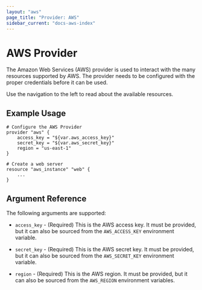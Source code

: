 ```yaml
---
layout: "aws"
page_title: "Provider: AWS"
sidebar_current: "docs-aws-index"
---
```


# AWS Provider

The Amazon Web Services (AWS) provider is used to interact with the
many resources supported by AWS. The provider needs to be configured
with the proper credentials before it can be used.

Use the navigation to the left to read about the available resources.

## Example Usage

```
# Configure the AWS Provider
provider "aws" {
    access_key = "${var.aws_access_key}"
    secret_key = "${var.aws_secret_key}"
    region = "us-east-1"
}

# Create a web server
resource "aws_instance" "web" {
    ...
}
```

## Argument Reference

The following arguments are supported:

* `access_key` - (Required) This is the AWS access key. It must be provided, but
  it can also be sourced from the `AWS_ACCESS_KEY` environment variable.

* `secret_key` - (Required) This is the AWS secret key. It must be provided, but
  it can also be sourced from the `AWS_SECRET_KEY` environment variable.

* `region` - (Required) This is the AWS region. It must be provided, but
  it can also be sourced from the `AWS_REGION` environment variables.

